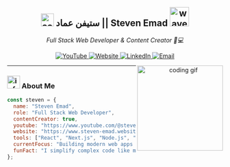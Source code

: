 <h2 align="center">
  <img src="https://emojis.slackmojis.com/emojis/images/1531849430/4246/blob-sunglasses.gif?1531849430" width="30" alt="cool emoji" />
  <strong>ستيفن عماد || Steven Emad</strong>
  <img src="https://media.giphy.com/media/12oufCB0MyZ1Go/giphy.gif" width="45" alt="wave gif" />
</h2>

<p align="center">
  <em>Full Stack Web Developer & Content Creator 🎥💻</em>
</p>

<p align="center">
  <a href="https://www.youtube.com/@steven-emad-x" target="_blank" rel="noopener noreferrer">
    <img src="https://img.shields.io/badge/YouTube-%40steven--emad--x-FF0000?style=for-the-badge&logo=youtube&logoColor=white" alt="YouTube"/>
  </a>
  <a href="https://www.steven-emad.website" target="_blank" rel="noopener noreferrer">
    <img src="https://img.shields.io/badge/Website-www.steven--emad.website-0A66C2?style=for-the-badge&logo=google-chrome&logoColor=white" alt="Website"/>
  </a>
  <a href="https://www.linkedin.com/in/YOUR-USERNAME-HERE" target="_blank" rel="noopener noreferrer">
    <img src="https://img.shields.io/badge/LinkedIn-Steven%20Emad-0077B5?style=for-the-badge&logo=linkedin&logoColor=white" alt="LinkedIn"/>
  </a>
  <a href="mailto:support@steven-emad.website" target="_blank" rel="noopener noreferrer">
    <img src="https://img.shields.io/badge/Email-support@steven--emad.website-D14836?style=for-the-badge&logo=gmail&logoColor=white" alt="Email"/>
  </a>
</p>

<p align="center">
<!--   <img src="https://www.steven-emad.website/assets/steven-emad-avatar.png" width="180" style="border-radius: 20px; margin-right: 20px;" alt="Steven Emad" align="left"/> -->
  <img src="https://media.giphy.com/media/M9gbBd9nbDrOTu1Mqx/giphy.gif" width="200" alt="coding gif" align="right"/>
</p>

---

### <img src="https://media.giphy.com/media/VgCDAzcKvsR6OM0uWg/giphy.gif" width="30" alt="info gif"/> About Me

```javascript
const steven = {
  name: "Steven Emad",
  role: "Full Stack Web Developer",
  contentCreator: true,
  youtube: "https://www.youtube.com/@steven-emad-x",
  website: "https://www.steven-emad.website",
  tools: ["React", "Next.js", "Node.js", "Express", "TailwindCSS", "MySQL", "PostgreSQL"],
  currentFocus: "Building modern web apps & creating educational tech content",
  funFact: "I simplify complex code like magic 🧙‍♂️"
};
